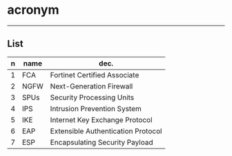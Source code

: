 # acronym

---

## List
|n|name|dec.|
|-|----|----|
|1|FCA|Fortinet Certified Associate|
|2|NGFW|Next-Generation Firewall|
|3|SPUs|Security Processing Units|
|4|IPS|Intrusion Prevention System|
|5|IKE|Internet Key Exchange Protocol|
|6|EAP|Extensible Authentication Protocol|
|7|ESP|Encapsulating Security Payload|
